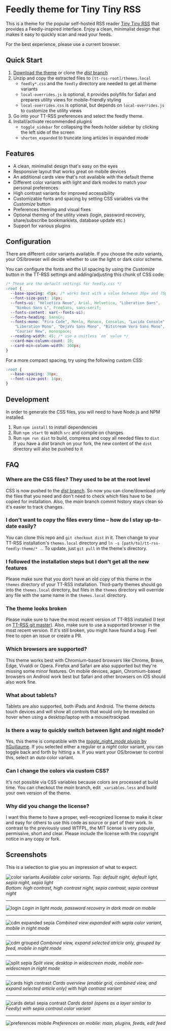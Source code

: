 # Feedly theme for Tiny Tiny RSS

This is a theme for the popular self-hosted RSS reader [Tiny Tiny RSS](https://tt-rss.org) that provides a Feedly-inspired interface. Enjoy a clean, minimalist design that makes it easy to quickly scan and read your feeds.

For the best experience, please use a current browser.

## Quick Start

1. [Download the theme](levito/tt-rss-feedly-theme/archive/refs/heads/dist.zip) or clone the [_dist_ branch](https://github.com/levito/tt-rss-feedly-theme/tree/dist)
2. Unzip and copy the extracted files to `[tt-rss-root]/themes.local`
   - `feedly*.css` and the `feedly` directory are needed to get all theme variants
   - `local-overrides.js` is optional, it provides polyfills for Safari and prepares utility views for mobile-friendly styling
   - `local-overrides.css` is optional, but depends on `local-overrides.js` to customize the utility views
3. Go into your TT-RSS preferences and select the feedly theme.
4. Install/activate recommended plugins
   - `toggle_sidebar` for collapsing the feeds holder sidebar by clicking the left side of the screen
   - `shorten_expanded` to truncate long articles in expanded mode

## Features

- A clean, minimalist design that's easy on the eyes
- Responsive layout that works great on mobile devices
- An additional cards view that's not available with the default theme
- Different color variants with light and dark modes to match your personal preferences
- High contrast variants for improved accessibility
- Customizable fonts and spacing by setting CSS variables via the _Customize_ button
- Preferences theming and visual fixes
- Optional theming of the utility views (login, password recovery, share/subscribe bookmarklets, database update etc.)
- Support for various plugins

## Configuration

There are different color variants available. If you choose the _auto_ variants, your OS/browser will decide whether to use the light or dark color scheme.

You can configure the fonts and the UI spacing by using the _Customize_ button in the TT-RSS settings and adding/adjusting this chunk of CSS code:

```css
/* These are the default settings for feedly.css */
:root {
  --base-spacing: 45px; /* works best with a value between 30px and 75px */
  --font-size-post: 16px;
  --fonts-ui: "Helvetica Neue", Arial, Helvetica, "Liberation Sans",
    "Nimbus Sans L", FreeSans, sans-serif;
  --fonts-content: var(--fonts-ui);
  --fonts-heading: SansCn;
  --fonts-mono: "Fira Code", Menlo, Monaco, Consolas, "Lucida Console",
    "Liberation Mono", "DejaVu Sans Mono", "Bitstream Vera Sans Mono",
    "Courier New", monospace;
  --reading-width: 45; /* use a unitless `em` value */
  --card-max-column-count: 10;
  --card-min-column-width: 300px;
}
```

For a more compact spacing, try using the following custom CSS:

```css
:root {
  --base-spacing: 30px;
  --font-size-post: 14px;
}
```

## Development

In order to generate the CSS files, you will need to have Node.js and NPM installed.

1. Run `npm install` to install dependencies
2. Run `npm start` to watch `src` and compile on changes
3. Run `npm run dist` to build, compress and copy all needed files to `dist`  
   If you have a _dist_ branch on your fork, the new content of the `dist` directory will also be pushed to it

## FAQ

### Where are the CSS files? They used to be at the root level
CSS is now pushed to the [_dist_ branch](https://github.com/levito/tt-rss-feedly-theme/tree/dist). So now you can clone/download only the files that you need and don't need to check which files have to be copied for installation. Also, the _main_ branch commit history stays clean so it's easier to track changes.

### I don't want to copy the files every time – how do I stay up-to-date easily?
You can clone this repo and `git checkout dist` in it. Then change to your TT-RSS installation's `themes.local` directory and `ln -s [path/to]/tt-rss-feedly-theme/* .`. To update, just `git pull` in the theme's directory.

### I followed the installation steps but I don't get all the new features
Please make sure that you don't have an old copy of this theme in the `themes` directory of your TT-RSS installation. Third-party themes should go into the `themes.local` directory, but files in the `themes` directory will override any file with the same name in the `themes.local` directory.

### The theme looks broken
Please make sure to have the most recent version of TT-RSS installed (I test on [TT-RSS git master](https://dev.tt-rss.org/tt-rss/tt-rss)). Also, make sure to use a supported browser in the most recent version. If it's still broken, you might have found a bug. Feel free to open an issue or create a PR.

### Which browsers are supported?
This theme works best with Chromium-based browsers like Chrome, Brave, Edge, Vivaldi or Opera. Firefox and Safari are also supported but they're missing some minor features. On mobile devices, again, Chromium-based browsers on Android work best but Safari and other browsers on iOS should also work fine.

### What about tablets?
Tablets are also supported, both iPads and Android. The theme detects touch devices and will show all controls that would only be revealed on hover when using a desktop/laptop with a mouse/trackpad.

### Is there a way to quickly switch between light and night mode?
Yes, this theme is compatible with the [_toggle_night_mode_ plugin by ltGuillaume](https://github.com/ltGuillaume/FeedMei/tree/main/plugins.local). If you selected either a regular or a _night_ color variant, you can toggle back and forth by hitting `a N`. If you want your OS/browser to control this, select an _auto_ color variant.

### Can I change the colors via custom CSS?
It's not possible via CSS variables because colors are processed at build time. You can checkout the _main_ branch, edit `_variables.less` and build your own version of the theme.

### Why did you change the license?
I want this theme to have a proper, well-recognized license to make it clear and easy for others to use this code as source or part of their work. In contrast to the previously used WTFPL, the MIT license is very popular, permissive, short and clear. Please include the license with the copyright notice in any copy or fork.

## Screenshots

This is a selection to give you an impression of what to expect.

![color variants](screenshots/color-variants.png)
_Available color variants. Top: default night, default light, sepia night, sepia light  
Bottom: high contrast, high contrast night, sepia contrast, sepia contrast night_

---

![login](screenshots/login.png)
_Login in light mode, password recovery in dark mode on mobile_

---

![cdm expanded sepia](screenshots/cdm-expanded-sepia.png)
_Combined view expanded with sepia color variant, mobile in night mode_

---

![cdm grouped](screenshots/cdm-grouped.png)
_Combined view, expand selected atricle only, grouped by feed, mobile in night mode_

---

![split sepia](screenshots/split-sepia.png)
_Split view, desktop in widescreen mode, mobile non-widescreen in night mode_

---

![cards high contrast](screenshots/cards-high-contrast.png)
_Cards overview (enable grid, combined view, and expand selected article only) with high contrast variant_

---

![cards detail sepia contrast](screenshots/cards-detail-sepia-contrast.png)
_Cards detail (opens as a layer similar to Feedly) with sepia contrast color variant_

---

![preferences mobile](screenshots/prefs-mobile.png)
_Preferences on mobile: main, plugins, feeds, edit feed_
